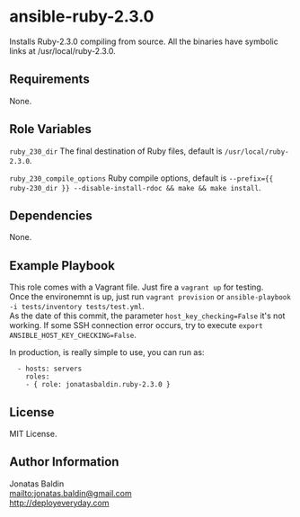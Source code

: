 ansible-ruby-2.3.0
=========

Installs Ruby-2.3.0 compiling from source. All the binaries have symbolic links at /usr/local/ruby-2.3.0.

Requirements
------------

None.

Role Variables
--------------

`ruby_230_dir` 
The final destination of Ruby files, default is `/usr/local/ruby-2.3.0`.


`ruby_230_compile_options` 
Ruby compile options, default is `--prefix={{ ruby-230_dir }} --disable-install-rdoc && make && make install`.


Dependencies
------------

None.

Example Playbook
----------------

This role comes with a Vagrant file. Just fire a `vagrant up` for testing.     
Once the environemnt is up, just run `vagrant provision` or `ansible-playbook -i tests/inventory tests/test.yml`.     
As the date of this commit, the parameter `host_key_checking=False` it's not working. If some SSH connection error occurs, try to execute `export ANSIBLE_HOST_KEY_CHECKING=False`.    

In production, is really simple to use, you can run as:

```
  - hosts: servers
    roles:
    - { role: jonatasbaldin.ruby-2.3.0 }
```

License
-------

MIT License.

Author Information
------------------

Jonatas Baldin      
<mailto:jonatas.baldin@gmail.com>      
http://deployeveryday.com
